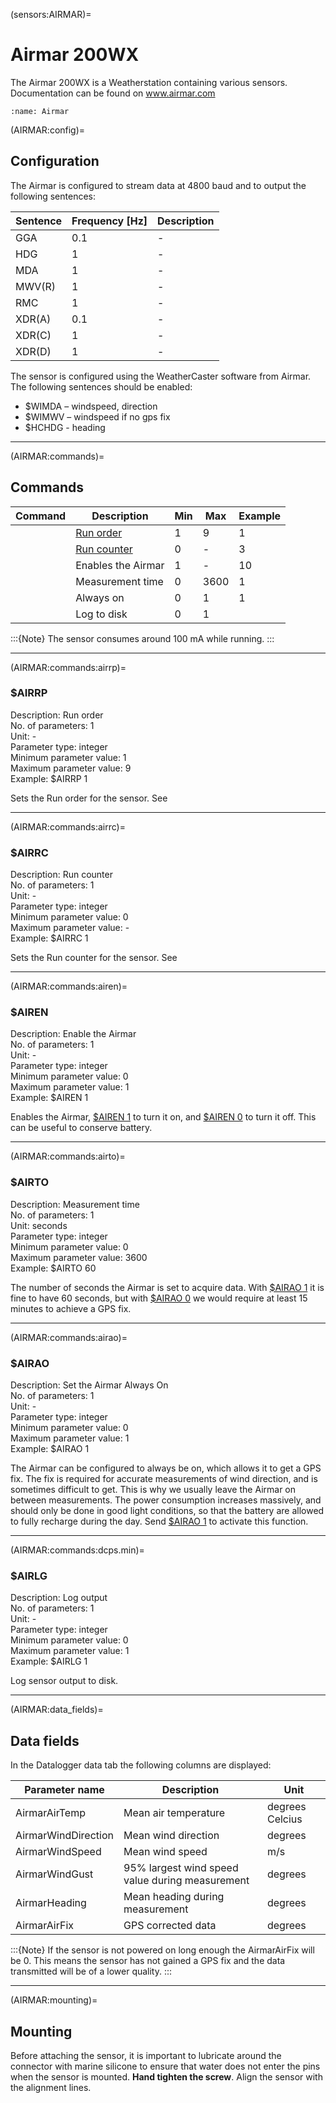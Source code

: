 (sensors:AIRMAR)=
# Airmar 200WX

The Airmar 200WX is a Weatherstation containing various sensors. Documentation can be found on
www.airmar.com

```{figure} img/airmar.jpg
:name: Airmar
```

(AIRMAR:config)=
## Configuration

The Airmar is configured to stream data at 4800 baud and to output the following sentences:

| Sentence  | Frequency [Hz] | Description |
| --- | --- | --- |
| GGA | 0.1 | - |
| HDG | 1 | - |
| MDA | 1 | - |
| MWV(R) | 1 | - |
| RMC | 1 | - |
| XDR(A) | 0.1 | - |
| XDR(C) | 1 | - |
| XDR(D) | 1 | - |


The sensor is configured using the WeatherCaster software from Airmar.
The following sentences should be enabled:

* \$WIMDA – windspeed, direction
* \$WIMWV – windspeed if no gps fix
* \$HCHDG - heading

---

(AIRMAR:commands)=
## Commands


| Command  | Description | Min | Max | Example |
| --- | --- | --- | --- | --- |
| **[](AIRMAR:commands:airrp)** | [Run order](datalogger:basic:common:runorder) | 1 | 9 | [](AIRMAR:commands:airrp) 1 |
| **[](AIRMAR:commands:airrc)** | [Run counter](datalogger:basic:common:runorder) | 0 | - | [](AIRMAR:commands:airrc) 3 |
| **[](AIRMAR:commands:airen)** | Enables the Airmar | 1 | - | [](AIRMAR:commands:airen) 10 |
| **[](AIRMAR:commands:airto)** | Measurement time | 0 | 3600 | [](AIRMAR:commands:airto) 1 |
| **[](AIRMAR:commands:airao)** | Always on | 0 | 1 | [](AIRMAR:commands:airao) 1|
| **[](AIRMAR:commands:airlg)** | Log to disk | 0 | 1 | [](AIRMAR:commands:airlg) |

:::{Note}
The sensor consumes around 100 mA while running.
:::

---

(AIRMAR:commands:airrp)=
### \$AIRRP

Description: Run order <br>
No. of parameters: 1 <br>
Unit: - <br>
Parameter type: integer <br>
Minimum parameter value: 1 <br>
Maximum parameter value: 9 <br>
Example: \$AIRRP 1 <br>

Sets the Run order for the sensor. See [](datalogger:basic:common:runorder)

---

(AIRMAR:commands:airrc)=
### \$AIRRC

Description: Run counter <br>
No. of parameters: 1 <br>
Unit: - <br>
Parameter type: integer <br>
Minimum parameter value: 0 <br>
Maximum parameter value: - <br>
Example: \$AIRRC 1 <br>

Sets the Run counter for the sensor. See [](datalogger:basic:common:runcounter)

---

(AIRMAR:commands:airen)=
### \$AIREN

Description: Enable the Airmar <br>
No. of parameters: 1 <br>
Unit: - <br>
Parameter type: integer <br>
Minimum parameter value: 0 <br>
Maximum parameter value: 1 <br>
Example: \$AIREN 1 <br>

Enables the Airmar, [\$AIREN 1](AIRMAR:commands:airen) to turn it on, and [\$AIREN 0](AIRMAR:commands:airen) to turn it off. This can be useful to conserve battery.

---

(AIRMAR:commands:airto)=
### \$AIRTO

Description: Measurement time <br>
No. of parameters: 1 <br>
Unit: seconds <br>
Parameter type: integer <br>
Minimum parameter value: 0 <br>
Maximum parameter value: 3600 <br>
Example: \$AIRTO 60 <br>

The number of seconds the Airmar is set to acquire data. With [\$AIRAO 1](AIRMAR:commands:airao) it is fine to have 60 seconds, but with [\$AIRAO 0](AIRMAR:commands:airao) we would require at least 15 minutes to achieve a GPS fix.

---

(AIRMAR:commands:airao)=
### \$AIRAO

Description: Set the Airmar Always On <br>
No. of parameters: 1 <br>
Unit: - <br>
Parameter type: integer <br>
Minimum parameter value: 0 <br>
Maximum parameter value: 1 <br>
Example: \$AIRAO 1 <br>

The Airmar can be configured to always be on, which allows it to get a GPS fix. The fix is required for accurate measurements of wind direction, and is sometimes difficult to get. This is why we usually leave the Airmar on between measurements. The power consumption increases massively, and should only be done in good light conditions, so that the battery are allowed to fully recharge during the day. Send [\$AIRAO 1](AIRMAR:commands:airao) to activate this function.

---

(AIRMAR:commands:dcps.min)=
### \$AIRLG

Description: Log output <br>
No. of parameters: 1 <br>
Unit: - <br>
Parameter type: integer <br>
Minimum parameter value: 0 <br>
Maximum parameter value: 1 <br>
Example: \$AIRLG 1 <br>

Log sensor output to disk.

---

(AIRMAR:data_fields)=
## Data fields

In the Datalogger data tab the following columns are displayed:




| Parameter name | Description | Unit |
| --- | --- | --- |
| AirmarAirTemp | Mean air temperature | degrees Celcius |
| AirmarWindDirection | Mean wind direction | degrees |
| AirmarWindSpeed | Mean wind speed | m/s |
| AirmarWindGust | 95% largest wind speed value during measurement | degrees |
| AirmarHeading | Mean heading during measurement | degrees |
| AirmarAirFix | GPS corrected data | degrees |

:::{Note}
If the sensor is not powered on long enough the AirmarAirFix will be 0. This means the sensor has
not gained a GPS fix and the data transmitted will be of a lower quality.
:::

---


(AIRMAR:mounting)=
## Mounting

Before attaching the sensor, it is important to lubricate around the connector with marine silicone to
ensure that water does not enter the pins when the sensor is mounted. **Hand tighten the screw**. Align the sensor with the alignment lines.